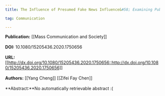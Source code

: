```yaml
---
title: The Influence of Presumed Fake News Influence&#58; Examining Public Support for Corporate Corrective Response, Media Literacy Interventions, and Governmental Regulation

tag: Communication

---
```


**Publication:** [[Mass Communication and Society]]<br><br>**DOI:** 10.1080/15205436.2020.1750656                                    
<br>**URL:**[[http://dx.doi.org/10.1080/15205436.2020.1750656::http://dx.doi.org/10.1080/15205436.2020.1750656]]<br><br>**Authors:** [[Yang Cheng]] [[Zifei Fay Chen]] <br><br>**Abstract:**No automatically retrievable abstract :(

